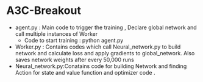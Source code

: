 # A3C-Breakout
* agent.py : Main code to trigger the training , Declare global network and call multiple instances of Worker
  * Code to start training : python agent.py
* Worker.py : Contains codes which call Neural_network.py to build network and calculate loss and apply  gradients to global_network. 
Also saves network weights after every 50,000 runs
* Neural_network.py:Conatains code for building Network and finding Action for state and value function and optimizer code . 

